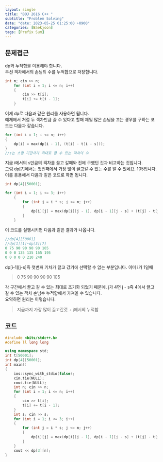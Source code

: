 ```yaml
---
layout: single
title: "BOJ 2616 C++ "
subtitle: "Problem Solving"
date: "date: 2023-05-25 01:25:00 +0900"
categories: [Baekjoon]
tags: [Prefix Sum]
--- 
```

## 문제접근
dp와 누적합을 이용해야 합니다.  
우선 객차에서의 손님의 수를 누적합으로 저장합니다.
```c++
int n; cin >> n;
	for (int i = 1; i <= n; i++)
	{
		cin >> t[i];
		t[i] += t[i - 1];
	}
```
이제 dp로 다음과 같은 원리를 사용하면 됩니다.  
예제에서 처럼 두 객차만큼 끌 수 있다고 할때 제일 많은 손님을 끄는 경우를 구하는 코드는 다음과 같습니다.
```c++
for (int i = 1; i <= n; i++)
{
    dp[i] = max(dp[i - 1], (t[i] - t[i - s]));
}
//s는 소형 기관차가 최대로 끌 수 있는 객차의 수
```
지금 i에서의 s만큼의 객차를 끌고 갈때와 전에 구했던 것과 비교하는 것입니다.  
그럼 dp[7]에서는 첫번째에서 가장 많이 끌고갈 수 있는 수를 알 수 있네요. 105입니다.  
이를 응용해서 다음과 같은 코드로 하면 됩니다.
```c++
int dp[4][50001];

for (int i = 1; i <= 3; i++)
	{
		for (int j = i * s; j <= n; j++)
		{
			dp[i][j] = max(dp[i][j - 1], dp[i - 1][j - s] + (t[j] - t[j - s]));
		}
	}
```
이 코드를 실행시키면 다음과 같은 결과가 나옵니다.
```c
//dp[4][50001]
//dp[1][1]~dp[3][7]
0 75 90 90 90 90 105
0 0 0 135 135 165 195
0 0 0 0 0 210 240
```
dp[i-1][j-s]즉 첫번째 기차가 끌고 갔기에 선택할 수 없는 부분입니다. 이미 i가 1일때   
>0 75 90 90 90 90 105

각 구간에서 끌고 갈 수 있는 최대로 초기화 되었기 때문에. j가 4면 j - s즉 4에서 끌고 갈 수 있는 객차 손님수 누적합에서 가져올 수 있습니다.   
요약하면 원리는 이렇습니다.
>지금까지 가장 많이 끌고간것 + j에서의 누적합

## 코드
```c++
#include <bits/stdc++.h> 
#define ll long long

using namespace std;
int t[50001];
int dp[4][50001];
int main()
{
	ios::sync_with_stdio(false);
	cin.tie(NULL);
	cout.tie(NULL);
	int n; cin >> n;
	for (int i = 1; i <= n; i++)
	{
		cin >> t[i];
		t[i] += t[i - 1];
	}
	int s; cin >> s;
	for (int i = 1; i <= 3; i++)
	{
		for (int j = i * s; j <= n; j++)
		{
			dp[i][j] = max(dp[i][j - 1], dp[i - 1][j - s] + (t[j] - t[j - s]));
		}
	}
	cout << dp[3][n];
}
```